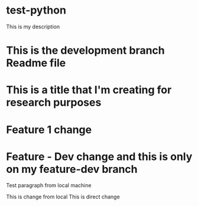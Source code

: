 # test-python
This is my description

# This is the development branch Readme file

# This is a title that I'm creating for research purposes

# Feature 1 change

# Feature - Dev change and this is only on my feature-dev branch

Test paragraph from local machine

This is change from local
This is direct change
